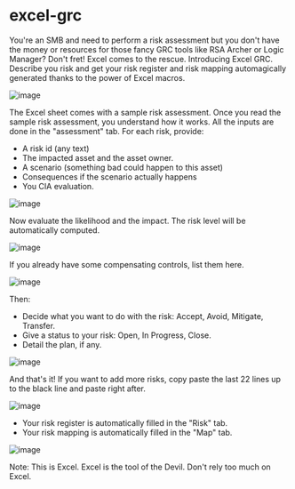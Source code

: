 # excel-grc
You're an SMB and need to perform a risk assessment but you don't have the money or resources for those fancy GRC tools like RSA Archer or Logic Manager? Don't fret! Excel comes to the rescue. Introducing Excel GRC. Describe you risk and get your risk register and risk mapping automagically generated thanks to the power of Excel macros.



![image](https://user-images.githubusercontent.com/103344686/180675029-4cdef0c4-6bd5-406e-afa6-4a98d0ab45e8.png)

The Excel sheet comes with a sample risk assessment. Once you read the sample risk assessment, you understand how it works.
All the inputs are done in the "assessment" tab. For each risk, provide:
- A risk id (any text)
- The impacted asset and the asset owner.
- A scenario (something bad could happen to this asset)
- Consequences if the scenario actually happens
- You CIA evaluation.

![image](https://user-images.githubusercontent.com/103344686/180675629-fc59c3a1-5276-4684-9c6b-579698d0d4a8.png)


Now evaluate the likelihood and the impact. The risk level will be automatically computed.

![image](https://user-images.githubusercontent.com/103344686/180675504-f1050bc1-5895-4c5f-a785-8ed32fc6906f.png)



If you already have some compensating controls, list them here.

![image](https://user-images.githubusercontent.com/103344686/180675576-b89d0218-8e95-4877-8f84-54ebdd2fba74.png)


Then:
- Decide what you want to do with the risk: Accept, Avoid, Mitigate, Transfer.
- Give a status to your risk: Open, In Progress, Close.
- Detail the plan, if any.

![image](https://user-images.githubusercontent.com/103344686/180675837-b09ccdcd-b8ea-42e7-a1b3-e2729a640f9f.png)


And that's it! If you want to add more risks, copy paste the last 22 lines up to the black line and paste right after.

![image](https://user-images.githubusercontent.com/103344686/180675949-1cc0d25a-b348-4d26-9651-89074cb55427.png)


- Your risk register is automatically filled in the "Risk" tab.
- Your risk mapping is automatically filled in the "Map" tab.

![image](https://user-images.githubusercontent.com/103344686/180676219-4a179d9b-b400-499e-b2d1-99fa6c8ef60f.png)


Note: This is Excel. Excel is the tool of the Devil. Don't rely too much on Excel.

